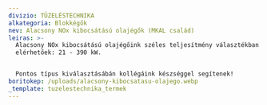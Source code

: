 ```yaml
---
divizio: TÜZELÉSTECHNIKA
alkategoria: Blokkégők
nev: Alacsony NOx kibocsátású olajégők (MKAL család)
leiras: >-
  Alacsony NOx kibocsátású olajégőink széles teljesítmény választékban
  elérhetőek: 21 - 390 kW.


  Pontos típus kiválasztásábán kollégáink készséggel segítenek!  
boritokep: /uploads/alacsony-kibocsatasu-olajego.webp
_template: tuzelestechnika_termek
---
```



